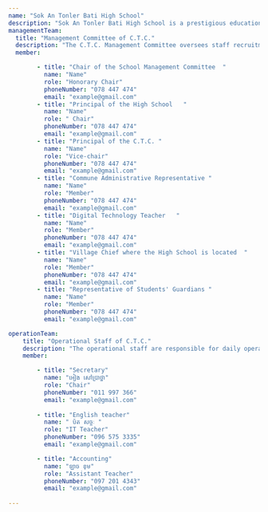 ```yaml
---
name: "Sok An Tonler Bati High School"
description: "Sok An Tonler Bati High School is a prestigious educational institution that provides students with opportunities to acquire knowledge, skills, and virtues. The school boasts a conducive learning environment with experienced teachers and modern learning facilities. The curriculum is designed in accordance with national and international educational standards to provide students with comprehensive knowledge. Moreover, the school also offers students opportunities to participate in social activities and sports"
managementTeam:
  title: "Management Committee of C.T.C."
  description: "The C.T.C. Management Committee oversees staff recruitment, operations, resources, monitors finances, promotes community involvement, reviews plans and reports, and supports strategic improvements to enhance efficiency and transparency."
  member:

        - title: "Chair of the School Management Committee  "
          name: "Name"
          role: "Honorary Chair"
          phoneNumber: "078 447 474"
          email: "example@gmail.com"
        - title: "Principal of the High School   "
          name: "Name"
          role: " Chair"
          phoneNumber: "078 447 474"
          email: "example@gmail.com"
        - title: "Principal of the C.T.C. "
          name: "Name"
          role: "Vice-chair"
          phoneNumber: "078 447 474"
          email: "example@gmail.com"
        - title: "Commune Administrative Representative "
          name: "Name"
          role: "Member"
          phoneNumber: "078 447 474"
          email: "example@gmail.com" 
        - title: "Digital Technology Teacher   "
          name: "Name"
          role: "Member"
          phoneNumber: "078 447 474"
          email: "example@gmail.com" 
        - title: "Village Chief where the High School is located  "
          name: "Name"
          role: "Member"
          phoneNumber: "078 447 474"
          email: "example@gmail.com" 
        - title: "Representative of Students' Guardians "
          name: "Name"
          role: "Member"
          phoneNumber: "078 447 474"
          email: "example@gmail.com"   

operationTeam:
    title: "Operational Staff of C.T.C."
    description: "The operational staff are responsible for daily operations and running of the C.T.C."
    member:

        - title: "Secretary"
          name: "អៀង សៅប្រាថ្នា"
          role: "Chair"
          phoneNumber: "011 997 366"
          email: "example@gmail.com"
          
        - title: "English teacher"
          name: " ប៉ត សច្ចៈ " 
          role: "IT Teacher"
          phoneNumber: "096 575 3335"
          email: "example@gmail.com"

        - title: "Accounting"
          name: "ឡាច ខុម"
          role: "Assistant Teacher"
          phoneNumber: "097 201 4343"
          email: "example@gmail.com"
   
---
```

